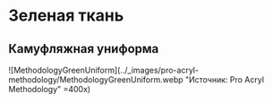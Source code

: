 # Зеленая ткань

## Камуфляжная униформа

![MethodologyGreenUniform](../_images/pro-acryl-methodology/MethodologyGreenUniform.webp "Источник: Pro Acryl Methodology" =400x)